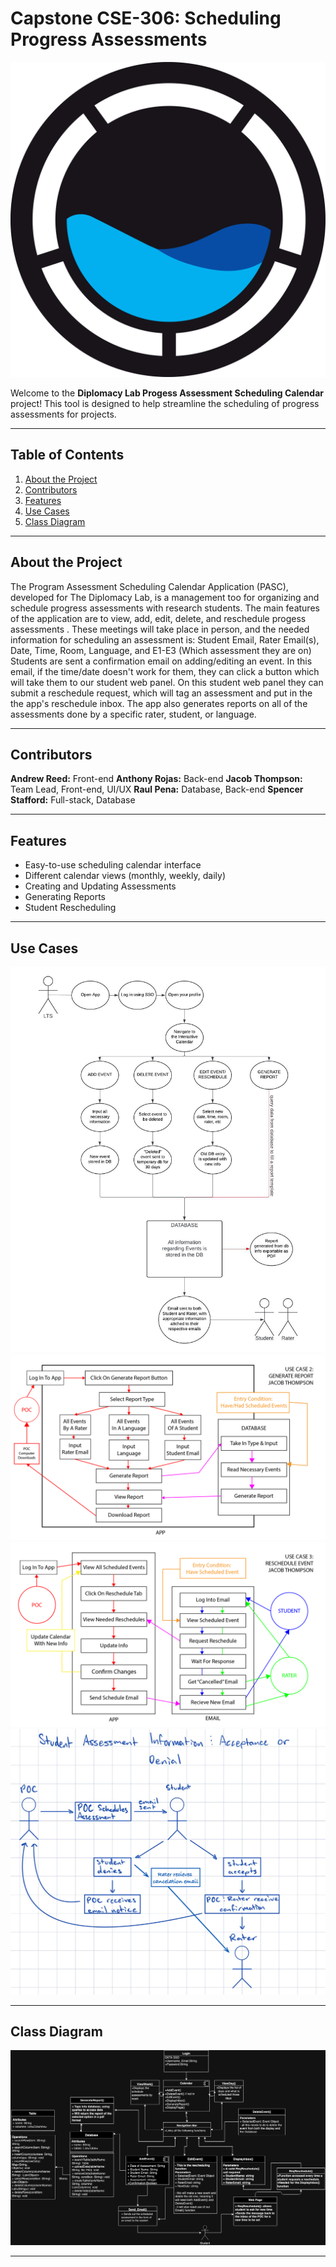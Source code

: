 # Capstone CSE-306: Scheduling Progress Assessments

![Logo](./Assets/PASCLogo.png)

Welcome to the **Diplomacy Lab Progess Assessment Scheduling Calendar** project! This tool is designed to help streamline the scheduling of progress assessments for projects.

---

## Table of Contents

1. [About the Project](#about-the-project)
2. [Contributors](#contributors)
3. [Features](#features)
4. [Use Cases](#use-cases)
5. [Class Diagram](#class-diagram)

---

## About the Project

The Program Assessment Scheduling Calendar Application (PASC), developed for The Diplomacy Lab, is a management too for organizing and schedule progress assessments with research students. The main features of the application are to view, add, edit, delete, and reschedule progess assessments . These meetings will take place in person, and the needed information for scheduling an assessment is: Student Email, Rater Email(s), Date, Time, Room, Language, and E1-E3 (Which assessment they are on) Students are sent a confirmation email on adding/editing an event. In this email, if the time/date doesn't work for them, they can click a button which will take them to our student web panel. On this student web panel they can submit a reschedule request, which will tag an assessment and put in the the app's reschedule inbox. The app also generates reports on all of the assessments done by a specific rater, student, or language.


---

## Contributors

**Andrew Reed:** Front-end
**Anthony Rojas:** Back-end
**Jacob Thompson:** Team Lead, Front-end, UI/UX
**Raul Pena:** Database, Back-end
**Spencer Stafford:** Full-stack, Database

---

## Features

- Easy-to-use scheduling calendar interface
- Different calendar views (monthly, weekly, daily)
- Creating and Updating Assessments
- Generating Reports
- Student Rescheduling

---

## Use Cases

![Use Case 1](./Assets/UseCase1.jpeg)
![Use Case 2](./Assets/UseCase2.png)
![Use Case 3](./Assets/UseCase3.png)
![Use Case 4](./Assets/UseCase4.png)


---

## Class Diagram

![Class Diagram](./Assets/ClassDiagram.png)

---


